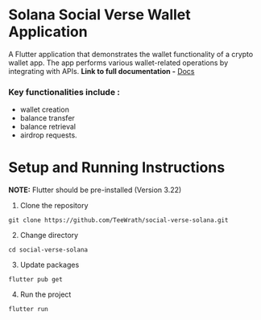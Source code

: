 # Solana Social Verse Wallet Application
A Flutter application that demonstrates the wallet functionality of a crypto wallet app. The app performs various wallet-related operations by integrating with APIs.
**Link to full documentation -** [Docs](https://heady-eggnog-5e0.notion.site/Solana-Social-Verse-Wallet-App-a3dddb55d4ae4f6caf9e200256f51992)
### Key functionalities include :
- wallet creation
- balance transfer
- balance retrieval
- airdrop requests.

# Setup and Running Instructions
**NOTE:** Flutter should be pre-installed (Version 3.22) <br>
1. Clone the repository
```
git clone https://github.com/TeeWrath/social-verse-solana.git
```
2. Change directory
```
cd social-verse-solana
``` 
3. Update packages
```
flutter pub get
```
4. Run the project
```
flutter run
```
